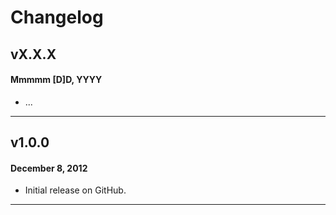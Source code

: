 # Changelog

## vX.X.X
#### Mmmmm [D]D, YYYY

* ...

---

## v1.0.0
#### December 8, 2012

* Initial release on GitHub.

---